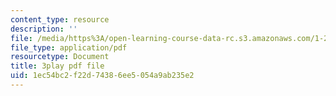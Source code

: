 ```yaml
---
content_type: resource
description: ''
file: /media/https%3A/open-learning-course-data-rc.s3.amazonaws.com/1-258j-public-transportation-systems-spring-2017/1ec54bc2f22d74386ee5054a9ab235e2_YGpxOuDJdJw.pdf
file_type: application/pdf
resourcetype: Document
title: 3play pdf file
uid: 1ec54bc2-f22d-7438-6ee5-054a9ab235e2
---
```

